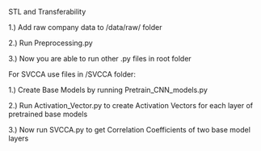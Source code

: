 STL and Transferability

1.) Add raw company data to /data/raw/ folder

2.) Run Preprocessing.py

3.) Now you are able to run other .py files in root folder



For SVCCA use files in /SVCCA folder:

1.) Create Base Models by running Pretrain_CNN_models.py

2.) Run Activation_Vector.py to create Activation Vectors for each layer of pretrained base models

3.) Now run SVCCA.py to get Correlation Coefficients of two base model layers